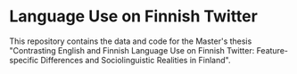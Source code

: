 # Language Use on Finnish Twitter
This repository contains the data and code for the Master's thesis "Contrasting English and Finnish Language Use on Finnish Twitter: Feature-specific Differences and Sociolinguistic Realities in Finland". 
